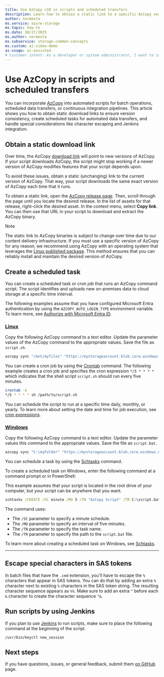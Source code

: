 ```yaml
---
title: Use AzCopy v10 in scripts and scheduled transfers
description: Learn how to obtain a static link to a specific AzCopy version and use that link in your scripts.
author: normesta
ms.service: azure-storage
ms.topic: how-to
ms.date: 10/27/2025
ms.author: normesta
ms.subservice: storage-common-concepts
ms.custom: ai-video-demo
ai-usage: ai-assisted
# Customer intent: As a developer or system administrator, I want to incorporate AzCopy into automated scripts and scheduled tasks, so that I can reliably transfer data to and from Azure Storage without manual intervention.
---
```


# Use AzCopy in scripts and scheduled transfers

You can incorporate [AzCopy](storage-use-azcopy-v10.md) into automated scripts for batch operations, scheduled data transfers, or continuous integration pipelines. This article shows you how to obtain static download links to ensure version consistency, create scheduled tasks for automated data transfers, and handle special considerations like character escaping and Jenkins integration.

## Obtain a static download link

Over time, the AzCopy [download link](storage-use-azcopy-v10.md#download-a-portable-binary) will point to new versions of AzCopy. If your script downloads AzCopy, the script might stop working if a newer version of AzCopy modifies features that your script depends upon.

To avoid these issues, obtain a static (unchanging) link to the current version of AzCopy. That way, your script downloads the same exact version of AzCopy each time that it runs.

To obtain a static link, open the [AzCopy release page](https://github.com/Azure/azure-storage-azcopy/releases). Then, scroll through the page until you locate the desired release. In the list of assets for that release, right-click the desired asset. In the context menu, select **Copy link**. You can then use that URL in your script to download and extract the AzCopy binary.

> [!NOTE]
> The static link to AzCopy binaries is subject to change over time due to our content delivery infrastructure. If you must use a specific version of AzCopy for any reason, we recommend using AzCopy with an operating system that leverages the [Linux published package](storage-use-azcopy-install-linux-package.md). This method ensures that you can reliably install and maintain the desired version of AzCopy.

## Create a scheduled task

You can create a scheduled task or cron job that runs an AzCopy command script. The script identifies and uploads new on-premises data to cloud storage at a specific time interval.

The following examples assume that you have configured Microsoft Entra authentication by using the `AZCOPY_AUTO_LOGIN_TYPE` environment variable. To learn more, see [Authorize with Microsoft Entra ID](storage-use-azcopy-v10.md#authorize-with-microsoft-entra-id).

### [Linux](#tab/linux)

Copy the following AzCopy command to a text editor. Update the parameter values of the AzCopy command to the appropriate values. Save the file as `script.sh`.

```bash
azcopy sync "/mnt/myfiles" "https://mystorageaccount.blob.core.windows.net/mycontainer" --recursive=true
```

You can create a cron job by using the [Crontab](http://crontab.org/) command. The following example creates a cron job and specifies the cron expression `*/5 * * * *`  which indicates that the shell script `script.sh` should run every five minutes.

```bash
crontab -e
*/5 * * * * sh /path/to/script.sh
```

You can schedule the script to run at a specific time daily, monthly, or yearly. To learn more about setting the date and time for job execution, see [cron expressions](https://en.wikipedia.org/wiki/Cron#CRON_expression).

### [Windows](#tab/windows)

Copy the following AzCopy command to a text editor. Update the parameter values this command to the appropriate values. Save the file as `script.bat`.

```bash
azcopy sync "C:\myFolder" "https://mystorageaccount.blob.core.windows.net/mycontainer" --recursive=true
```

You can schedule a task by using the [Schtasks](/windows/win32/taskschd/schtasks) command.

To create a scheduled task on Windows, enter the following command at a command prompt or in PowerShell:

This example assumes that your script is located in the root drive of your computer, but your script can be anywhere that you want.

```cmd
schtasks /CREATE /SC minute /MO 5 /TN "AzCopy Script" /TR C:\script.bat
```

The command uses:
- The `/SC` parameter to specify a minute schedule.
- The `/MO` parameter to specify an interval of five minutes.
- The `/TN` parameter to specify the task name.
- The `/TR` parameter to specify the path to the `script.bat` file.

To learn more about creating a scheduled task on
Windows, see [Schtasks](/previous-versions/orphan-topics/ws.10/cc772785(v=ws.10)#BKMK_minutes).

---

## Escape special characters in SAS tokens

In batch files that have the `.cmd` extension, you'll have to escape the `%` characters that appear in SAS tokens. You can do that by adding an extra `%` character next to existing `%` characters in the SAS token string. The resulting character sequence appears as `%%`. Make sure to add an extra `^` before each `&` character to create the character sequence `^&`.

## Run scripts by using Jenkins

If you plan to use [Jenkins](https://jenkins.io/) to run scripts, make sure to place the following command at the beginning of the script.

```
/usr/bin/keyctl new_session
```

## Next steps

If you have questions, issues, or general feedback, submit them [on GitHub](https://github.com/Azure/azure-storage-azcopy) page.

